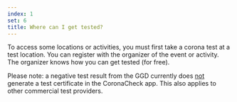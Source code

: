 ```yaml
---
index: 1
set: 6
title: Where can I get tested?
--- 
```

To access some locations or activities, you must first take a corona test at a test location. You can register with the organizer of the event or activity. The organizer knows how you can get tested (for free).

Please note: a negative test result from the GGD currently does <u>not</u> generate a test certificate in the CoronaCheck app. This also applies to other commercial test providers. 
